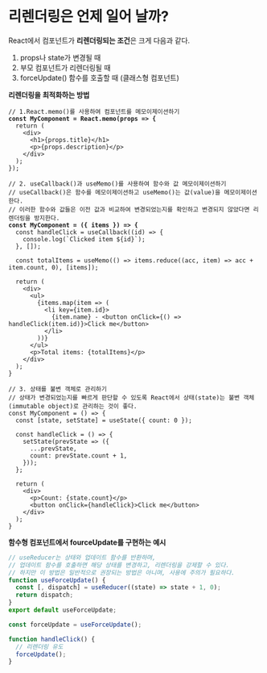 # 리렌더링은 언제 일어 날까?

React에서 컴포넌트가 **리렌더링되는 조건**은 크게 다음과 같다.

1. props나 state가 변경될 때
2. 부모 컴포넌트가 리렌더링될 때
3. forceUpdate() 함수를 호출할 때 (클래스형 컴포넌트)

**리렌더링을 최적화하는 방법**

<pre class="language-jsx"><code class="lang-jsx">// 1.React.memo()를 사용하여 컴포넌트를 메모이제이션하기
<strong>const MyComponent = React.memo(props => {
</strong>  return (
    &#x3C;div>
      &#x3C;h1>{props.title}&#x3C;/h1>
      &#x3C;p>{props.description}&#x3C;/p>
    &#x3C;/div>
  );
});

// 2. useCallback()과 useMemo()를 사용하여 함수와 값 메모이제이션하기
// useCallback()은 함수를 메모이제이션하고 useMemo()는 값(value)을 메모이제이션한다.
// 이러한 함수와 값들은 이전 값과 비교하여 변경되었는지를 확인하고 변경되지 않았다면 리렌더링을 방지한다.
<strong>const MyComponent = ({ items }) => {
</strong>  const handleClick = useCallback((id) => {
    console.log(`Clicked item ${id}`);
  }, []);

  const totalItems = useMemo(() => items.reduce((acc, item) => acc + item.count, 0), [items]);

  return (
    &#x3C;div>
      &#x3C;ul>
        {items.map(item => (
          &#x3C;li key={item.id}>
            {item.name} - &#x3C;button onClick={() => handleClick(item.id)}>Click me&#x3C;/button>
          &#x3C;/li>
        ))}
      &#x3C;/ul>
      &#x3C;p>Total items: {totalItems}&#x3C;/p>
    &#x3C;/div>
  );
}

// 3. 상태를 불변 객체로 관리하기
// 상태가 변경되었는지를 빠르게 판단할 수 있도록 React에서 상태(state)는 불변 객체(immutable object)로 관리하는 것이 좋다.
const MyComponent = () => {
  const [state, setState] = useState({ count: 0 });

  const handleClick = () => {
    setState(prevState => ({
      ...prevState,
      count: prevState.count + 1,
    }));
  };

  return (
    &#x3C;div>
      &#x3C;p>Count: {state.count}&#x3C;/p>
      &#x3C;button onClick={handleClick}>Click me&#x3C;/button>
    &#x3C;/div>
  );
}
</code></pre>

**함수형 컴포넌트에서 fourceUpdate를 구현하는 예시**

```jsx
// useReducer는 상태와 업데이트 함수를 반환하며, 
// 업데이트 함수를 호출하면 해당 상태를 변경하고, 리렌더링을 강제할 수 있다.
// 하지만 이 방법은 일반적으로 권장되는 방법은 아니며, 사용에 주의가 필요하다.
function useForceUpdate() {
  const [, dispatch] = useReducer((state) => state + 1, 0);
  return dispatch;
}
export default useForceUpdate;

const forceUpdate = useForceUpdate();

function handleClick() {
  // 리렌더링 유도
  forceUpdate();
}
```
